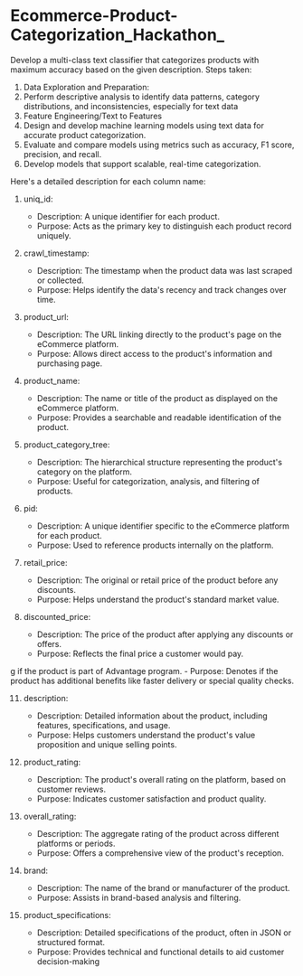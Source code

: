 # Ecommerce-Product-Categorization_Hackathon_
Develop a multi-class text classifier that categorizes products with maximum accuracy based on the given description.
Steps taken:
1. Data Exploration and Preparation:
2. Perform descriptive analysis to identify data patterns, category distributions, and inconsistencies, especially for text data
3. Feature Engineering/Text to Features
4. Design and develop machine learning models using text data for accurate product categorization.
5. Evaluate and compare models using metrics such as accuracy, F1 score, precision, and recall.
6. Develop models that support scalable, real-time categorization.


Here's a detailed description for each column name:

1. uniq_id: 
   - Description: A unique identifier for each product.
   - Purpose: Acts as the primary key to distinguish each product record uniquely.

2. crawl_timestamp: 
   - Description: The timestamp when the product data was last scraped or collected.
   - Purpose: Helps identify the data's recency and track changes over time.

3. product_url: 
   - Description: The URL linking directly to the product's page on the eCommerce platform.
   - Purpose: Allows direct access to the product's information and purchasing page.

4. product_name: 
   - Description: The name or title of the product as displayed on the eCommerce platform.
   - Purpose: Provides a searchable and readable identification of the product.

5. product_category_tree: 
   - Description: The hierarchical structure representing the product's category on the platform.
   - Purpose: Useful for categorization, analysis, and filtering of products.

6. pid: 
   - Description: A unique identifier specific to the eCommerce platform for each product.
   - Purpose: Used to reference products internally on the platform.

7. retail_price: 
   - Description: The original or retail price of the product before any discounts.
   - Purpose: Helps understand the product's standard market value.

8. discounted_price: 
   - Description: The price of the product after applying any discounts or offers.
   - Purpose: Reflects the final price a customer would pay.

g if the product is part of Advantage program.
    - Purpose: Denotes if the product has additional benefits like faster delivery or special quality checks.

11. description: 
    - Description: Detailed information about the product, including features, specifications, and usage.
    - Purpose: Helps customers understand the product's value proposition and unique selling points.

12. product_rating: 
    - Description: The product's overall rating on the platform, based on customer reviews.
    - Purpose: Indicates customer satisfaction and product quality.

13. overall_rating: 
    - Description: The aggregate rating of the product across different platforms or periods.
    - Purpose: Offers a comprehensive view of the product's reception.

14. brand: 
    - Description: The name of the brand or manufacturer of the product.
    - Purpose: Assists in brand-based analysis and filtering.

15. product_specifications: 
    - Description: Detailed specifications of the product, often in JSON or structured format.
    - Purpose: Provides technical and functional details to aid customer decision-making
